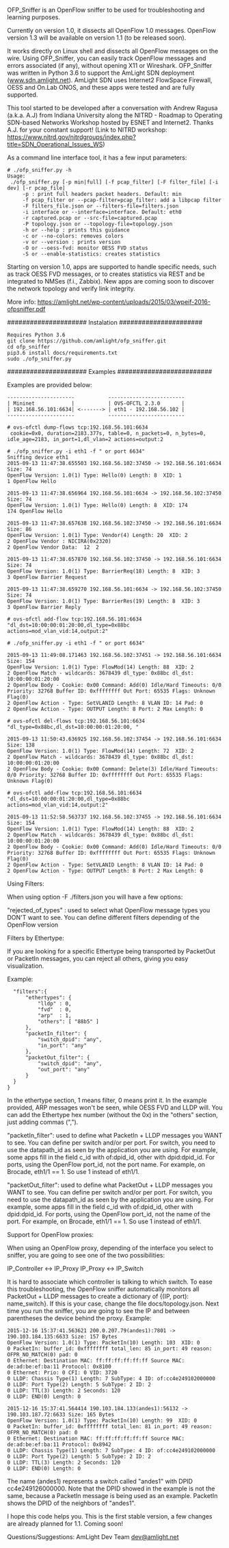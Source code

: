 
OFP_Sniffer is an OpenFlow sniffer to be used for troubleshooting and 
learning purposes.

Currently on version 1.0, it dissects all OpenFlow 1.0 messages. 
OpenFlow version 1.3 will be available on version 1.1 (to be released soon).

It works directly on Linux shell and dissects all OpenFlow messages on the 
wire. Using OFP_Sniffer, you can easily track OpenFlow messages and errors 
associated (if any), without opening X11 or Wireshark. OFP_Sniffer was 
written in Python 3.6 to support the AmLight SDN deployment (www.sdn.amlight.net).
AmLight SDN uses Internet2 FlowSpace Firewall, OESS and On.Lab ONOS, and these 
apps were tested and are fully supported.

This tool started to be developed after a conversation with Andrew Ragusa
(a.k.a. A.J) from Indiana University along the NITRD - Roadmap to Operating 
SDN-based Networks Workshop hosted by ESNET and Internet2. Thanks A.J. for your
constant support! (Link to NITRD workshop: 
https://www.nitrd.gov/nitrdgroups/index.php?title=SDN_Operational_Issues_WS)

As a command line interface tool, it has a few input parameters:
```
# ./ofp_sniffer.py -h
Usage:
 ./ofp_sniffer.py [-p min|full] [-f pcap_filter] [-F filter_file] [-i dev] [-r pcap_file]
	 -p : print full headers packet headers. Default: min
	 -f pcap_filter or --pcap-filter=pcap_filter: add a libpcap filter
	 -F filters_file.json or --filters-file=filters.json
	 -i interface or --interface=interface. Default: eth0
	 -r captured.pcap or --src-file=captured.pcap
	 -P topology.json or --topology-file=topology.json
	 -h or --help : prints this guidance
	 -c or --no-colors: removes colors
	 -v or --version : prints version
	 -O or --oess-fvd: monitor OESS FVD status
	 -S or --enable-statistics: creates statistics
```

Starting on version 1.0, apps are supported to handle specific needs, such as track OESS FVD
messages, or to creates statistics via REST and be integrated to NMSes (f.i., Zabbix). New apps
are coming soon to discover the network topology and verify link integrity.

More info: https://amlight.net/wp-content/uploads/2015/03/wpeif-2016-ofpsniffer.pdf

##################### Instalation ######################
```
Requires Python 3.6
git clone https://github.com/amlight/ofp_sniffer.git
cd ofp_sniffer
pip3.6 install docs/requirements.txt
sudo ./ofp_sniffer.py
```
##################### Examples #########################

Examples are provided below:
```
----------------------           -------------------------
| Mininet            |           | OVS-OFCTL 2.3.0       |
| 192.168.56.101:6634| <-------> | eth1 - 192.168.56.102 |
----------------------           -------------------------

# ovs-ofctl dump-flows tcp:192.168.56.101:6634
 cookie=0x0, duration=2183.377s, table=0, n_packets=0, n_bytes=0, idle_age=2183, in_port=1,dl_vlan=2 actions=output:2

# ./ofp_sniffer.py -i eth1 -f " or port 6634"
Sniffing device eth1
2015-09-13 11:47:38.655503 192.168.56.102:37450 -> 192.168.56.101:6634 Size: 74
OpenFlow Version: 1.0(1) Type: Hello(0) Length: 8  XID: 1
1 OpenFlow Hello

2015-09-13 11:47:38.656964 192.168.56.101:6634 -> 192.168.56.102:37450 Size: 74
OpenFlow Version: 1.0(1) Type: Hello(0) Length: 8  XID: 174
174 OpenFlow Hello

2015-09-13 11:47:38.657638 192.168.56.102:37450 -> 192.168.56.101:6634 Size: 86
OpenFlow Version: 1.0(1) Type: Vendor(4) Length: 20  XID: 2
2 OpenFlow Vendor : NICIRA(0x2320)
2 OpenFlow Vendor Data:  12  2 

2015-09-13 11:47:38.657870 192.168.56.102:37450 -> 192.168.56.101:6634 Size: 74
OpenFlow Version: 1.0(1) Type: BarrierReq(18) Length: 8  XID: 3
3 OpenFlow Barrier Request

2015-09-13 11:47:38.659270 192.168.56.101:6634 -> 192.168.56.102:37450 Size: 74
OpenFlow Version: 1.0(1) Type: BarrierRes(19) Length: 8  XID: 3
3 OpenFlow Barrier Reply

```
```
# ovs-ofctl add-flow tcp:192.168.56.101:6634 "dl_dst=10:00:00:01:20:00,dl_type=0x88bc actions=mod_vlan_vid:14,output:2"

# ./ofp_sniffer.py -i eth1 -f " or port 6634"

2015-09-13 11:49:08.171463 192.168.56.102:37451 -> 192.168.56.101:6634 Size: 154
OpenFlow Version: 1.0(1) Type: FlowMod(14) Length: 88  XID: 2
2 OpenFlow Match - wildcards: 3678439 dl_type: 0x88bc dl_dst: 10:00:00:01:20:00
2 OpenFlow Body - Cookie: 0x00 Command: Add(0) Idle/Hard Timeouts: 0/0 Priority: 32768 Buffer ID: 0xffffffff Out Port: 65535 Flags: Unknown Flag(0)
2 OpenFlow Action - Type: SetVLANID Length: 8 VLAN ID: 14 Pad: 0
2 OpenFlow Action - Type: OUTPUT Length: 8 Port: 2 Max Length: 0

# ovs-ofctl del-flows tcp:192.168.56.101:6634 "dl_type=0x88bc,dl_dst=10:00:00:01:20:00, "

2015-09-13 11:50:43.636925 192.168.56.102:37454 -> 192.168.56.101:6634 Size: 138
OpenFlow Version: 1.0(1) Type: FlowMod(14) Length: 72  XID: 2
2 OpenFlow Match - wildcards: 3678439 dl_type: 0x88bc dl_dst: 10:00:00:01:20:00
2 OpenFlow Body - Cookie: 0x00 Command: Delete(3) Idle/Hard Timeouts: 0/0 Priority: 32768 Buffer ID: 0xffffffff Out Port: 65535 Flags: Unknown Flag(0)

# ovs-ofctl add-flow tcp:192.168.56.101:6634 "dl_dst=10:00:00:01:20:00,dl_type=0x88bc actions=mod_vlan_vid:14,output:2"

2015-09-13 11:52:58.563737 192.168.56.102:37455 -> 192.168.56.101:6634 Size: 154
OpenFlow Version: 1.0(1) Type: FlowMod(14) Length: 88  XID: 2
2 OpenFlow Match - wildcards: 3678439 dl_type: 0x88bc dl_dst: 10:00:00:01:20:00
2 OpenFlow Body - Cookie: 0x00 Command: Add(0) Idle/Hard Timeouts: 0/0 Priority: 32768 Buffer ID: 0xffffffff Out Port: 65535 Flags: Unknown Flag(0)
2 OpenFlow Action - Type: SetVLANID Length: 8 VLAN ID: 14 Pad: 0
2 OpenFlow Action - Type: OUTPUT Length: 8 Port: 2 Max Length: 0
```

Using Filters:

When using option -F ./filters.json you will have a few options:

"rejected_of_types" : used to select what OpenFlow message types you DON'T want to see. You can define different filters
   depending of the OpenFlow version

Filters by Ethertype:

If you are looking for a specific Ethertype being transported by PacketOut or PacketIn messages, you can reject all
others, giving you easy visualization.

Example:

```
  "filters":{
      "ethertypes": {
          "lldp" : 0,
          "fvd"  : 0,
          "arp"  : 1,
          "others": [ "88b5" ]
      },
      "packetIn_filter": {
          "switch_dpid": "any",
          "in_port": "any"
      },
      "packetOut_filter": {
          "switch_dpid": "any",
          "out_port": "any"
      }
  }
}
```

In the ethertype section, 1 means filter, 0 means print it. In the example provided, ARP messages won't be seen, while
OESS FVD and LLDP will. You can add the Ethertype hex number (without the 0x) in the "others" section, just adding 
commas (",").

"packetIn_filter": used to define what PacketIn + LLDP messages you WANT to see. You can define per switch and/or 
   per port. For switch, you need to use the datapath_id as seen by the application you are using. For example,
   some apps fill in the field c_id with of:dpid_id, other with dpid:dpid_id. For ports, using the OpenFlow port_id,
   not the port name. For example, on Brocade, eth1/1 == 1. So use 1 instead of eth1/1.
 
"packetOut_filter": used to define what PacketOut + LLDP messages you WANT to see. You can define per switch and/or 
   per port. For switch, you need to use the datapath_id as seen by the application you are using. For example,
   some apps fill in the field c_id with of:dpid_id, other with dpid:dpid_id. For ports, using the OpenFlow port_id,
   not the name of the port. For example, on Brocade, eth1/1 == 1. So use 1 instead of eth1/1.


Support for OpenFlow proxies:

When using an OpenFlow proxy, depending of the interface you select to sniffer, you are going to see one of the two
   possibilities:

   IP_Controller <-> IP_Proxy
   IP_Proxy <-> IP_Switch

It is hard to associate which controller is talking to which switch. To ease this troubleshooting, the OpenFlow 
   sniffer automatically monitors all PacketOut + LLDP messages to create a dictionary of {(IP, port): name_switch}.
   If this is your case, change the file docs/topology.json. Next time you run the sniffer, you are going to see 
   the IP and between parentheses the device behind the proxy. Example:

```
2015-12-16 15:37:41.563621 200.0.207.79(andes1):7801 -> 190.103.184.135:6633 Size: 157 Bytes
OpenFlow Version: 1.0(1) Type: PacketIn(10) Length: 103  XID: 0
0 PacketIn: buffer_id: 0xffffffff total_len: 85 in_port: 49 reason: OFPR_NO_MATCH(0) pad: 0
0 Ethernet: Destination MAC: ff:ff:ff:ff:ff:ff Source MAC: de:ad:be:ef:ba:11 Protocol: 0x8100
0 Ethernet: Prio: 0 CFI: 0 VID: 3720
0 LLDP: Chassis Type(1) Length: 7 SubType: 4 ID: of:cc4e249102000000
0 LLDP: Port Type(2) Length: 5 SubType: 2 ID: 2
0 LLDP: TTL(3) Length: 2 Seconds: 120
0 LLDP: END(0) Length: 0

2015-12-16 15:37:41.564414 190.103.184.133(andes1):56132 -> 190.103.187.72:6633 Size: 165 Bytes
OpenFlow Version: 1.0(1) Type: PacketIn(10) Length: 99  XID: 0
0 PacketIn: buffer_id: 0xffffffff total_len: 81 in_port: 49 reason: OFPR_NO_MATCH(0) pad: 0
0 Ethernet: Destination MAC: ff:ff:ff:ff:ff:ff Source MAC: de:ad:be:ef:ba:11 Protocol: 0x8942
0 LLDP: Chassis Type(1) Length: 7 SubType: 4 ID: of:cc4e249102000000
0 LLDP: Port Type(2) Length: 5 SubType: 2 ID: 2
0 LLDP: TTL(3) Length: 2 Seconds: 120
0 LLDP: END(0) Length: 0
```

The name (andes1) represents a switch called "andes1" with DPID cc4e249126000000. Note that the DPID showed in the 
  example is not the same, because a PacketIn message is being used as an example. PacketIn shows the DPID of the 
  neighbors of "andes1". 

I hope this code helps you. This is the first stable version, a few changes are already planned for 1.1. Coming soon!

Questions/Suggestions: AmLight Dev Team <dev@amlight.net>

